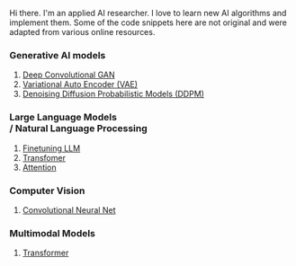 Hi there. I'm an applied AI researcher. I love to learn new AI algorithms and implement them. Some of the code snippets here are not original and were adapted from various online resources.

### Generative AI models
1. [Deep Convolutional GAN](https://github.com/vishwa-explore/DC-GAN)
2. [Variational Auto Encoder (VAE)]()
3. [Denoising Diffusion Probabilistic Models (DDPM)]()


### Large Language Models <br/>/ Natural Language Processing
1. [Finetuning LLM]()
2. [Transfomer]()
3. [Attention]()


### Computer Vision
1. [Convolutional Neural Net]()


### Multimodal Models
1. [Transformer]()
